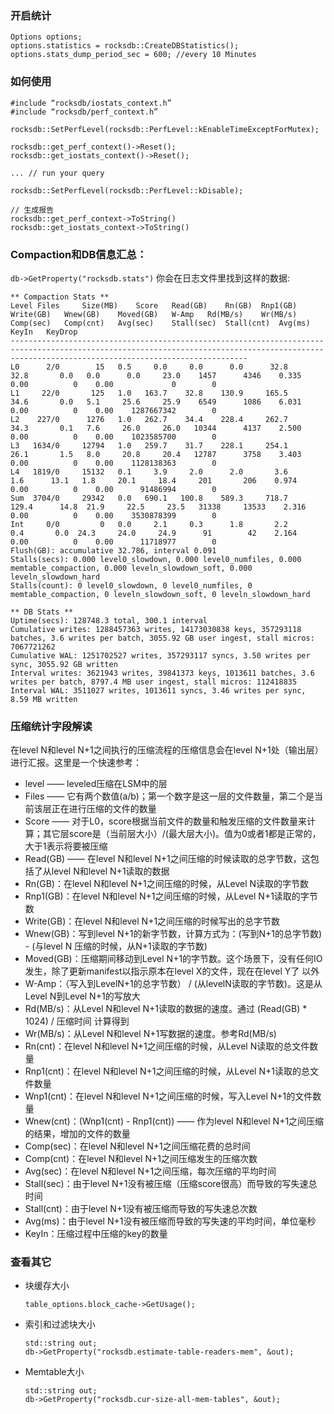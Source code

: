 ### 开启统计  
  ```
  Options options;
  options.statistics = rocksdb::CreateDBStatistics();
  options.stats_dump_period_sec = 600; //every 10 Minutes
  ```

### 如何使用
  ```
  #include “rocksdb/iostats_context.h”
  #include “rocksdb/perf_context.h”
  
  rocksdb::SetPerfLevel(rocksdb::PerfLevel::kEnableTimeExceptForMutex);
  
  rocksdb::get_perf_context()->Reset();
  rocksdb::get_iostats_context()->Reset();
  
  ... // run your query
  
  rocksdb::SetPerfLevel(rocksdb::PerfLevel::kDisable);
  
  // 生成报告
  rocksdb::get_perf_context->ToString()
  rocksdb::get_iostats_context->ToString()
  ```

### Compaction和DB信息汇总：  
`db->GetProperty("rocksdb.stats")` 你会在日志文件里找到这样的数据:  
```
** Compaction Stats **
Level Files     Size(MB)    Score   Read(GB)    Rn(GB)  Rnp1(GB)    Write(GB)   Wnew(GB)    Moved(GB)   W-Amp   Rd(MB/s)    Wr(MB/s)    Comp(sec)   Comp(cnt)   Avg(sec)    Stall(sec)  Stall(cnt)  Avg(ms)     KeyIn   KeyDrop
-------------------------------------------------------------------------------------------------------------------------------------------------------------------------------------------------
L0      2/0        15   0.5     0.0     0.0      0.0      32.8     32.8       0.0   0.0      0.0     23.0    1457      4346    0.335       0.00          0    0.00             0        0
L1     22/0       125   1.0   163.7    32.8    130.9     165.5     34.6       0.0   5.1     25.6     25.9    6549      1086    6.031       0.00          0    0.00    1287667342        0
L2    227/0      1276   1.0   262.7    34.4    228.4     262.7     34.3       0.1   7.6     26.0     26.0   10344      4137    2.500       0.00          0    0.00    1023585700        0
L3   1634/0     12794   1.0   259.7    31.7    228.1     254.1     26.1       1.5   8.0     20.8     20.4   12787      3758    3.403       0.00          0    0.00    1128138363        0
L4   1819/0     15132   0.1     3.9     2.0      2.0       3.6      1.6      13.1   1.8     20.1     18.4     201       206    0.974       0.00          0    0.00      91486994        0
Sum  3704/0     29342   0.0   690.1   100.8    589.3     718.7    129.4      14.8  21.9     22.5     23.5   31338     13533    2.316       0.00          0    0.00    3530878399        0
Int     0/0         0   0.0     2.1     0.3      1.8       2.2      0.4       0.0  24.3     24.0     24.9      91        42    2.164       0.00          0    0.00      11718977        0
Flush(GB): accumulative 32.786, interval 0.091
Stalls(secs): 0.000 level0_slowdown, 0.000 level0_numfiles, 0.000 memtable_compaction, 0.000 leveln_slowdown_soft, 0.000 leveln_slowdown_hard
Stalls(count): 0 level0_slowdown, 0 level0_numfiles, 0 memtable_compaction, 0 leveln_slowdown_soft, 0 leveln_slowdown_hard

** DB Stats **
Uptime(secs): 128748.3 total, 300.1 interval
Cumulative writes: 1288457363 writes, 14173030838 keys, 357293118 batches, 3.6 writes per batch, 3055.92 GB user ingest, stall micros: 7067721262
Cumulative WAL: 1251702527 writes, 357293117 syncs, 3.50 writes per sync, 3055.92 GB written
Interval writes: 3621943 writes, 39841373 keys, 1013611 batches, 3.6 writes per batch, 8797.4 MB user ingest, stall micros: 112418835
Interval WAL: 3511027 writes, 1013611 syncs, 3.46 writes per sync, 8.59 MB written
```

### 压缩统计字段解读  
在level N和level N+1之间执行的压缩流程的压缩信息会在level N+1处（输出层）进行汇报。这里是一个快速参考：

- level —— leveled压缩在LSM中的层
- Files —— 它有两个数值(a/b)；第一个数字是这一层的文件数量，第二个是当前该层正在进行压缩的文件的数量
- Score —— 对于L0，score根据当前文件的数量和触发压缩的文件数量来计算；其它层score是（当前层大小）/(最大层大小)。值为0或者1都是正常的，大于1表示将要被压缩
- Read(GB) —— 在level N和level N+1之间压缩的时候读取的总字节数，这包括了从level N和level N+1读取的数据
- Rn(GB)：在level N和level N+1之间压缩的时候，从Level N读取的字节数
- Rnp1(GB)：在level N和level N+1之间压缩的时候，从Level N+1读取的字节数
- Write(GB)：在level N和level N+1之间压缩的时候写出的总字节数
- Wnew(GB)：写到level N+1的新字节数，计算方式为：(写到N+1的总字节数) - (与level N 压缩的时候，从N+1读取的字节数)
- Moved(GB)：压缩期间移动到Level N+1的字节数。这个场景下，没有任何IO发生，除了更新manifest以指示原本在level X的文件，现在在level Y了 以外
- W-Amp：（写入到LevelN+1的总字节数） / (从levelN读取的字节数)。这是从Level N到Level N+1的写放大
- Rd(MB/s)：从Level N和level N+1读取的数据的速度。通过  (Read(GB) * 1024) / 压缩时间 计算得到
- Wr(MB/s)：从Level N和level N+1写数据的速度。参考Rd(MB/s)
- Rn(cnt)：在level N和level N+1之间压缩的时候，从Level N读取的总文件数量
- Rnp1(cnt)：在level N和level N+1之间压缩的时候，从Level N+1读取的总文件数量
- Wnp1(cnt)：在level N和level N+1之间压缩的时候，写入Level N+1的文件数量
- Wnew(cnt)：(Wnp1(cnt) - Rnp1(cnt)) —— 作为level N和level N+1之间压缩的结果，增加的文件的数量
- Comp(sec)：在level N和level N+1之间压缩花费的总时间
- Comp(cnt)：在level N和level N+1之间压缩发生的压缩次数
- Avg(sec)：在level N和level N+1之间压缩，每次压缩的平均时间
- Stall(sec)：由于level N+1没有被压缩（压缩score很高）而导致的写失速总时间
- Stall(cnt)：由于level N+1没有被压缩而导致的写失速总次数
- Avg(ms)：由于level N+1没有被压缩而导致的写失速的平均时间，单位毫秒
- KeyIn：压缩过程中压缩的key的数量

### 查看其它
- 块缓存大小
  ```
  table_options.block_cache->GetUsage();
  ```

- 索引和过滤块大小
  ```
  std::string out;
  db->GetProperty("rocksdb.estimate-table-readers-mem", &out);
  ```

- Memtable大小
  ```
  std::string out;
  db->GetProperty("rocksdb.cur-size-all-mem-tables", &out);
  ```
